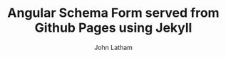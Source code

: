 ---
title: Angular Schema Form served from Github Pages using Jekyll
layout: asf
author: John Latham
---